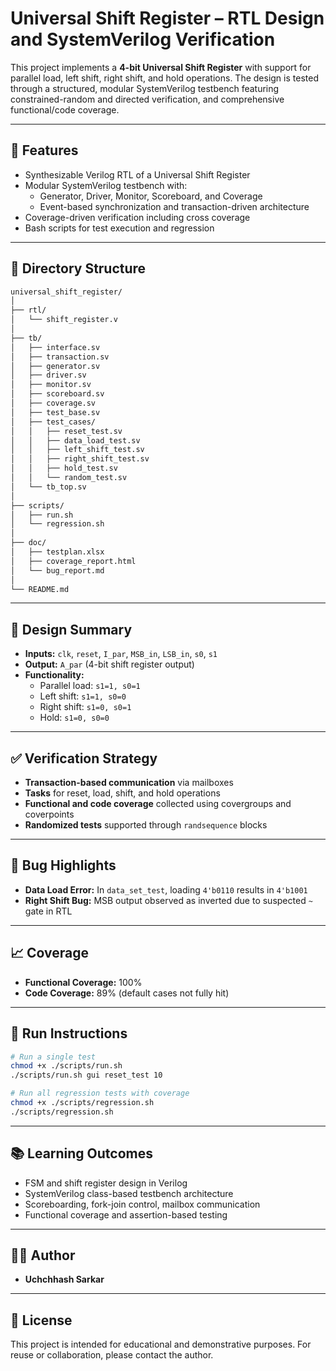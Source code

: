 
# Universal Shift Register – RTL Design and SystemVerilog Verification

This project implements a **4-bit Universal Shift Register** with support for parallel load, left shift, right shift, and hold operations. The design is tested through a structured, modular SystemVerilog testbench featuring constrained-random and directed verification, and comprehensive functional/code coverage.

---

## 🔧 Features

- Synthesizable Verilog RTL of a Universal Shift Register
- Modular SystemVerilog testbench with:
  - Generator, Driver, Monitor, Scoreboard, and Coverage
  - Event-based synchronization and transaction-driven architecture
- Coverage-driven verification including cross coverage
- Bash scripts for test execution and regression

---

## 📁 Directory Structure

```bash
universal_shift_register/
│
├── rtl/                    
│   └── shift_register.v
│
├── tb/                     
│   ├── interface.sv
│   ├── transaction.sv
│   ├── generator.sv
│   ├── driver.sv
│   ├── monitor.sv
│   ├── scoreboard.sv
│   ├── coverage.sv
│   ├── test_base.sv
│   ├── test_cases/
│   │   ├── reset_test.sv
│   │   ├── data_load_test.sv
│   │   ├── left_shift_test.sv
│   │   ├── right_shift_test.sv
│   │   ├── hold_test.sv
│   │   └── random_test.sv
│   └── tb_top.sv
│
├── scripts/
│   ├── run.sh              
│   └── regression.sh       
│
├── doc/
│   ├── testplan.xlsx
│   ├── coverage_report.html
│   └── bug_report.md
│
└── README.md
```

---

## 📌 Design Summary

- **Inputs:** `clk`, `reset`, `I_par`, `MSB_in`, `LSB_in`, `s0`, `s1`
- **Output:** `A_par` (4-bit shift register output)
- **Functionality:**
  - Parallel load: `s1=1, s0=1`
  - Left shift: `s1=1, s0=0`
  - Right shift: `s1=0, s0=1`
  - Hold: `s1=0, s0=0`

---

## ✅ Verification Strategy

- **Transaction-based communication** via mailboxes
- **Tasks** for reset, load, shift, and hold operations
- **Functional and code coverage** collected using covergroups and coverpoints
- **Randomized tests** supported through `randsequence` blocks

---

## 🐞 Bug Highlights

- **Data Load Error:** In `data_set_test`, loading `4'b0110` results in `4'b1001`
- **Right Shift Bug:** MSB output observed as inverted due to suspected `~` gate in RTL

---

## 📈 Coverage

- **Functional Coverage:** 100%
- **Code Coverage:** 89% (default cases not fully hit)

---

## 🏃 Run Instructions

```bash
# Run a single test
chmod +x ./scripts/run.sh
./scripts/run.sh gui reset_test 10

# Run all regression tests with coverage
chmod +x ./scripts/regression.sh
./scripts/regression.sh
```

---

## 📚 Learning Outcomes

- FSM and shift register design in Verilog
- SystemVerilog class-based testbench architecture
- Scoreboarding, fork-join control, mailbox communication
- Functional coverage and assertion-based testing

---

## 👨‍💻 Author

- **Uchchhash Sarkar**

---

## 📜 License

This project is intended for educational and demonstrative purposes. For reuse or collaboration, please contact the author.
